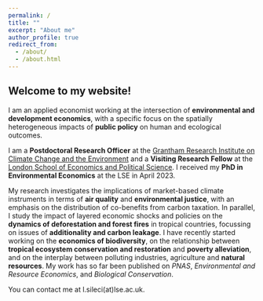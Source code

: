 ```yaml
---
permalink: /
title: ""
excerpt: "About me"
author_profile: true
redirect_from: 
  - /about/
  - /about.html
---
```


## Welcome to my website!

I am an applied economist working at the intersection of **environmental and development economics**, with a specific focus on the spatially heterogeneous impacts of **public policy** on human and ecological outcomes.

I am a **Postdoctoral Research Officer** at the [Grantham Research Institute on Climate Change and the Environment](https://www.lse.ac.uk/granthaminstitute/) and a **Visiting Research Fellow** at the [London School of Economics and Political Science](https://www.lse.ac.uk/geography-and-environment). I received my **PhD in Environmental Economics** at the LSE in April 2023.

My research investigates the implications of market-based climate instruments in terms of **air quality** and **environmental justice**, with an emphasis on the distribution of co-benefits from carbon taxation. In parallel, I study the impact of layered economic shocks and policies on the **dynamics of deforestation and forest fires** in tropical countries, focussing on issues of **additionality and carbon leakage**. I have recently started working on the **economics of biodiversity**, on the relationship between **tropical ecosystem conservation and restoration** and **poverty alleviation**, and on the interplay between polluting industries, agriculture and **natural resources**. My work has so far been published on *PNAS*, *Environmental and Resource Economics*, and *Biological Conservation*.

You can contact me at l.sileci(at)lse.ac.uk.

